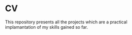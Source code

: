# CV
This repository presents all the projects which are a practical implamantation of my skills gained so far.
